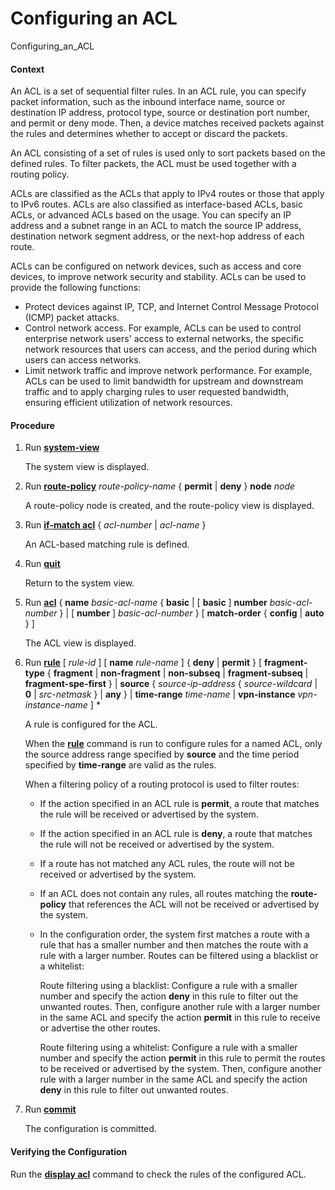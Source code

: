 Configuring an ACL
==================

Configuring_an_ACL

#### Context

An ACL is a set of sequential filter rules. In an ACL rule, you can specify packet information, such as the inbound interface name, source or destination IP address, protocol type, source or destination port number, and permit or deny mode. Then, a device matches received packets against the rules and determines whether to accept or discard the packets.

An ACL consisting of a set of rules is used only to sort packets based on the defined rules. To filter packets, the ACL must be used together with a routing policy.

ACLs are classified as the ACLs that apply to IPv4 routes or those that apply to IPv6 routes. ACLs are also classified as interface-based ACLs, basic ACLs, or advanced ACLs based on the usage. You can specify an IP address and a subnet range in an ACL to match the source IP address, destination network segment address, or the next-hop address of each route.

ACLs can be configured on network devices, such as access and core devices, to improve network security and stability. ACLs can be used to provide the following functions:

* Protect devices against IP, TCP, and Internet Control Message Protocol (ICMP) packet attacks.
* Control network access. For example, ACLs can be used to control enterprise network users' access to external networks, the specific network resources that users can access, and the period during which users can access networks.
* Limit network traffic and improve network performance. For example, ACLs can be used to limit bandwidth for upstream and downstream traffic and to apply charging rules to user requested bandwidth, ensuring efficient utilization of network resources.


#### Procedure

1. Run [**system-view**](cmdqueryname=system-view)
   
   
   
   The system view is displayed.
2. Run [**route-policy**](cmdqueryname=route-policy) *route-policy-name* { **permit** | **deny** } **node** *node*
   
   
   
   A route-policy node is created, and the route-policy view is displayed.
3. Run [**if-match acl**](cmdqueryname=if-match+acl) { *acl-number* | *acl-name* }
   
   
   
   An ACL-based matching rule is defined.
4. Run [**quit**](cmdqueryname=quit)
   
   
   
   Return to the system view.
5. Run [**acl**](cmdqueryname=acl) { **name** *basic-acl-name* { **basic** | [ **basic** ] **number** *basic-acl-number* } | [ **number** ] *basic-acl-number* } [ **match-order** { **config** | **auto** } ]
   
   
   
   The ACL view is displayed.
6. Run [**rule**](cmdqueryname=rule) [ *rule-id* ] [ **name** *rule-name* ] { **deny** | **permit** } [ **fragment-type** { **fragment** | **non-fragment** | **non-subseq** | **fragment-subseq** | **fragment-spe-first** } | **source** { *source-ip-address* { *source-wildcard* | **0** | *src-netmask* } | **any** } | **time-range** *time-name* | **vpn-instance** *vpn-instance-name* ] \*
   
   
   
   A rule is configured for the ACL.
   
   
   
   When the [**rule**](cmdqueryname=rule) command is run to configure rules for a named ACL, only the source address range specified by **source** and the time period specified by **time-range** are valid as the rules.
   
   When a filtering policy of a routing protocol is used to filter routes:
   * If the action specified in an ACL rule is **permit**, a route that matches the rule will be received or advertised by the system.
   * If the action specified in an ACL rule is **deny**, a route that matches the rule will not be received or advertised by the system.
   * If a route has not matched any ACL rules, the route will not be received or advertised by the system.
   * If an ACL does not contain any rules, all routes matching the **route-policy** that references the ACL will not be received or advertised by the system.
   * In the configuration order, the system first matches a route with a rule that has a smaller number and then matches the route with a rule with a larger number. Routes can be filtered using a blacklist or a whitelist:
     
     Route filtering using a blacklist: Configure a rule with a smaller number and specify the action **deny** in this rule to filter out the unwanted routes. Then, configure another rule with a larger number in the same ACL and specify the action **permit** in this rule to receive or advertise the other routes.
     
     Route filtering using a whitelist: Configure a rule with a smaller number and specify the action **permit** in this rule to permit the routes to be received or advertised by the system. Then, configure another rule with a larger number in the same ACL and specify the action **deny** in this rule to filter out unwanted routes.
7. Run [**commit**](cmdqueryname=commit)
   
   
   
   The configuration is committed.

#### Verifying the Configuration

Run the [**display acl**](cmdqueryname=display+acl) command to check the rules of the configured ACL.